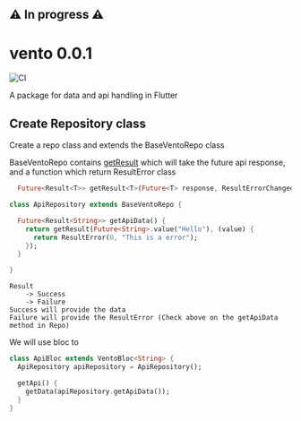 ## ⚠️ In progress ⚠️

# vento 0.0.1

![CI](https://github.com/ashishrawat2911/vento/workflows/Build/badge.svg)

A package for data and api handling in Flutter

## Create Repository class

Create a repo class and extends the BaseVentoRepo class

BaseVentoRepo
contains [getResult](https://github.com/ashishrawat2911/vento/blob/78ce80222136d33496ae70ae75f095784a54654e/lib/src/network_state/result/result.dart#L7)
which will take the future api response, and a function which return ResultError class

```dart
  Future<Result<T>> getResult<T>(Future<T> response, ResultErrorChanged errorProcess);
```

```dart
class ApiRepository extends BaseVentoRepo {

  Future<Result<String>> getApiData() {
    return getResult(Future<String>.value("Hello"), (value) {
      return ResultError(0, "This is a error");
    });
  }

}

```

```
Result
    -> Success
    -> Failure
Success will provide the data
Failure will provide the ResultError (Check above on the getApiData method in Repo)
```

We will use bloc to

```dart
class ApiBloc extends VentoBloc<String> {
  ApiRepository apiRepository = ApiRepository();

  getApi() {
    getData(apiRepository.getApiData());
  }
}
```
